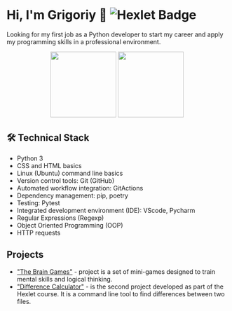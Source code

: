 # Hi, I'm Grigoriy 👋 ![Hexlet Badge](https://img.shields.io/badge/Hexlet-116EF5?logo=hexlet&logoColor=fff&style=for-the-badge)

Looking for my first job as a Python developer to start my career and apply my programming skills in a professional environment.

<p align='center'>
   <a href="https://github-readme-stats.vercel.app/api?username=GrigoriyKruchinin&show_icons=true&count_private=true"><img
           height=150
           src="https://github-readme-stats.vercel.app/api?username=GrigoriyKruchinin&show_icons=true&count_private=true"/></a>
   <a href="https://github.com/GrigoriyKruchinin/github-readme-stats"><img height=150
                                                                  src="https://github-readme-stats.vercel.app/api/top-langs/?username=GrigoriyKruchinin&layout=compact"/></a>
</p>

## 🛠 Technical Stack
* Python 3
* CSS and HTML basics
* Linux (Ubuntu) command line basics
* Version control tools: Git (GitHub)
* Automated workflow integration: GitActions
* Dependency management: pip, poetry
* Testing: Pytest
* Integrated development environment (IDE): VScode, Pycharm
* Regular Expressions (Regexp)
* Object Oriented Programming (OOP)
* HTTP requests


## Projects

*   ["The Brain Games"](https://github.com/GrigoriyKruchinin/python-project-49) -  project is a set of mini-games designed to train mental skills and logical thinking.
*   ["Difference Calculator"](https://github.com/GrigoriyKruchinin/python-project-50) - is the second project developed as part of the Hexlet course. It is a command line tool to find differences between two files.

##
